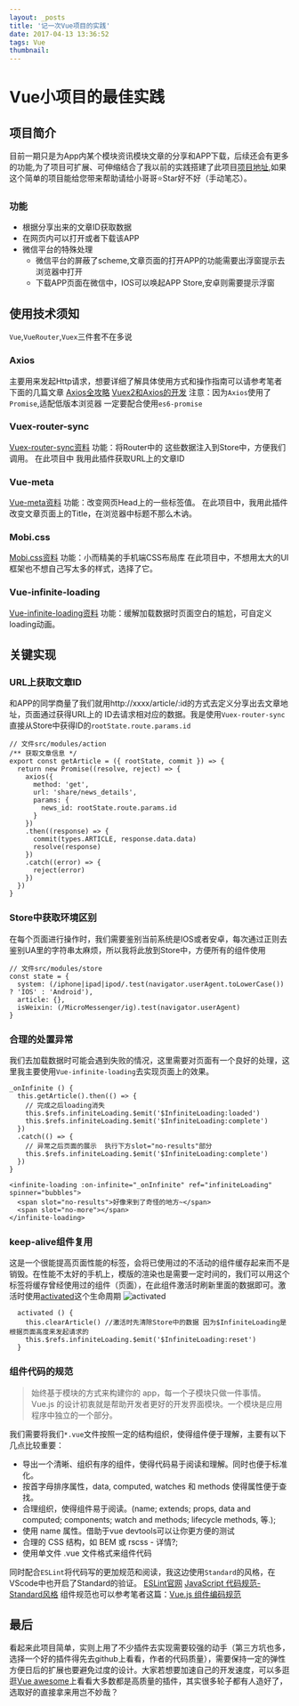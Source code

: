 ```yaml
---
layout: _posts
title: '记一次Vue项目的实践'
date: 2017-04-13 13:36:52
tags: Vue
thumbnail:
---
```


# Vue小项目的最佳实践


## 项目简介
 目前一期只是为App内某个模块资讯模块文章的分享和APP下载，后续还会有更多的功能,为了项目可扩展、可伸缩结合了我以前的实践搭建了此项目[项目地址][1],如果这个简单的项目能给您带来帮助请给小哥哥⭐Star好不好（手动笔芯）。

### 功能
- 根据分享出来的文章ID获取数据
- 在网页内可以打开或者下载该APP
- 微信平台的特殊处理
    - 微信平台的屏蔽了scheme,文章页面的打开APP的功能需要出浮窗提示去浏览器中打开
    - 下载APP页面在微信中，IOS可以唤起APP Store,安卓则需要提示浮窗
  
  
## 使用技术须知
`Vue`,`VueRouter`,`Vuex`三件套不在多说

### Axios
主要用来发起Http请求，想要详细了解具体使用方式和操作指南可以请参考笔者下面的几篇文章
[Axios全攻略][2]
[Vuex2和Axios的开发][3]
注意：因为`Axios`使用了`Promise`,适配低版本浏览器 一定要配合使用`es6-promise`

### Vuex-router-sync 
[Vuex-router-sync资料][4]
功能：将Router中的 这些数据注入到Store中，方便我们调用。
在此项目中 我用此插件获取URL上的文章ID

### Vue-meta
[Vue-meta资料][5]
功能：改变网页Head上的一些标签值。
在此项目中，我用此插件改变文章页面上的Title，在浏览器中标题不那么木讷。

### Mobi.css
[Mobi.css资料][6]
功能：小而精美的手机端CSS布局库
在此项目中，不想用太大的UI框架也不想自己写太多的样式，选择了它。

### Vue-infinite-loading
[Vue-infinite-loading资料][7]
功能：缓解加载数据时页面空白的尴尬，可自定义loading动画。

## 关键实现

### URL上获取文章ID
和APP的同学商量了我们就用http://xxxx/article/:id的方式去定义分享出去文章地址，页面通过获得URL上的
ID去请求相对应的数据。我是使用`Vuex-router-sync`直接从Store中获得ID的`rootState.route.params.id`
```
// 文件src/modules/action
/** 获取文章信息 */
export const getArticle = ({ rootState, commit }) => {
  return new Promise((resolve, reject) => {
    axios({
      method: 'get',
      url: 'share/news_details',
      params: {
        news_id: rootState.route.params.id
      }
    })
    .then((response) => {
      commit(types.ARTICLE, response.data.data)
      resolve(response)
    })
    .catch((error) => {
      reject(error)
    })
  })
}
```
### Store中获取环境区别
在每个页面进行操作时，我们需要鉴别当前系统是IOS或者安卓，每次通过正则去鉴别UA里的字符串太麻烦，所以我将此放到Store中，方便所有的组件使用

```
// 文件src/modules/store
const state = {
  system: (/iphone|ipad|ipod/.test(navigator.userAgent.toLowerCase()) ? 'IOS' : 'Android'),
  article: {},
  isWeixin: (/MicroMessenger/ig).test(navigator.userAgent)
}
```
### 合理的处置异常
我们去加载数据时可能会遇到失败的情况，这里需要对页面有一个良好的处理，这里我主要使用`Vue-infinite-loading`去实现页面上的效果。
``` 
_onInfinite () {
  this.getArticle().then(() => {
    // 完成之后loading消失 
    this.$refs.infiniteLoading.$emit('$InfiniteLoading:loaded')
    this.$refs.infiniteLoading.$emit('$InfiniteLoading:complete')
  })
  .catch(() => {
    // 异常之后页面的展示  执行下方slot="no-results"部分
    this.$refs.infiniteLoading.$emit('$InfiniteLoading:complete')
  })
}
```

``` 
<infinite-loading :on-infinite="_onInfinite" ref="infiniteLoading" spinner="bubbles">
  <span slot="no-results">好像来到了奇怪的地方~</span>
  <span slot="no-more"></span>
</infinite-loading>
```

### keep-alive组件复用
这是一个很能提高页面性能的标签，会将已使用过的不活动的组件缓存起来而不是销毁。在性能不太好的手机上，模版的渲染也是需要一定时间的，我们可以用这个标签将缓存曾经使用过的组件（页面），在此组件激活时刷新里面的数据即可。激活时使用[activated][8]这个生命周期
![activated][9]

```
  activated () {
    this.clearArticle() //激活时先清除Store中的数据 因为$InfiniteLoading是根据页面高度来发起请求的
    this.$refs.infiniteLoading.$emit('$InfiniteLoading:reset')
  }
```

### 组件代码的规范
> 始终基于模块的方式来构建你的 app，每一个子模块只做一件事情。
Vue.js 的设计初衷就是帮助开发者更好的开发界面模块。一个模块是应用程序中独立的一个部分。

我们需要将我们`*.vue`文件按照一定的结构组织，使得组件便于理解，主要有以下几点比较重要：

- 导出一个清晰、组织有序的组件，使得代码易于阅读和理解。同时也便于标准化。
- 按首字母排序属性，data, computed, watches 和 methods 使得属性便于查找。
- 合理组织，使得组件易于阅读。(name; extends; props, data and computed; components; watch and methods; lifecycle methods, 等.);
- 使用 name 属性。借助于vue devtools可以让你更方便的测试
- 合理的 CSS 结构，如 BEM 或 rscss - 详情?;
- 使用单文件 .vue 文件格式来组件代码

同时配合`ESLint`将代码写的更加规范和阅读，我这边使用`Standard`的风格，在VScode中也开启了Standard的验证。
[ESLint官网][10]
[JavaScript 代码规范-Standard风格][11]
组件规范也可以参考笔者这篇：[Vue.js 组件编码规范][12]

## 最后
看起来此项目简单，实则上用了不少插件去实现需要较强的动手（第三方坑也多，选择一个好的插件得先去github上看看，作者的代码质量），需要保持一定的弹性方便日后的扩展也要避免过度的设计。大家若想要加速自己的开发速度，可以多逛逛[Vue awesome][13]上看看大多数都是高质量的插件，其实很多轮子都有人造好了，选取好的直接拿来用岂不妙哉？


  [1]: https://github.com/HopeFE/Ant_App_H5
  [2]: https://blog.ygxdxx.com/2017/02/27/Axios-Strategy/
  [3]: https://blog.ygxdxx.com/2017/02/01/Vuex2&Axios-Develop/
  [4]: https://github.com/vuejs/vuex-router-sync
  [5]: https://github.com/declandewet/vue-meta.org/zh-cn/index.html
  [6]: https://peachscript.github.io/vue-infinite-loading
  [7]: https://peachscript.github.io/vue-infinite-loading
  [8]: https://vuefe.cn/v2/api/#activated
  [9]: http://okkula0y9.bkt.clouddn.com/20170413.jpg
  [10]: http://eslint.org/
  [11]: https://github.com/feross/standard/blob/master/docs/README-zhcn.md
  [12]: https://blog.ygxdxx.com/2017/03/09/Vuejs-Component-Style-Guide/
  [13]: https://github.com/vuejs/awesome-vue#libraries--plugins